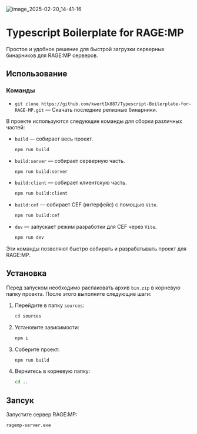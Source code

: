 ![image_2025-02-20_14-41-16](https://github.com/user-attachments/assets/3b7890f5-6700-4570-948b-c61d4b02468e)

# Typescript Boilerplate for RAGE:MP

Простое и удобное решение для быстрой загрузки серверных бинарников для RAGE:MP серверов.

## Использование

### Команды

- `git clone https://github.com/kwert1k887/Typescript-Boilerplate-for-RAGE-MP.git` — Скачать последние релизные бинарники.

В проекте используются следующие команды для сборки различных частей:

- `build` — собирает весь проект.
  ```bash
  npm run build
  ```

- `build:server` — собирает серверную часть.
  ```bash
  npm run build:server
  ```

- `build:client` — собирает клиентскую часть.
  ```bash
  npm run build:client
  ```

- `build:cef` — собирает CEF (интерфейс) с помощью `Vite`.
  ```bash
  npm run build:cef
  ```

- `dev` — запускает режим разработки для CEF через `Vite`.
  ```bash
  npm run dev
  ```

Эти команды позволяют быстро собирать и разрабатывать проект для RAGE:MP.

## Установка

Перед запуском необходимо распаковать архив `bin.zip` в корневую папку проекта. После этого выполните следующие шаги:

1. Перейдите в папку `sources`:

   ```bash
   cd sources
   ```

2. Установите зависимости:

   ```bash
   npm i
   ```

3. Соберите проект:

   ```bash
   npm run build
   ```

4. Вернитесь в корневую папку:

   ```bash
   cd ..
   ```
## Запсук

Запустите сервер RAGE:MP:

   ```bash
   ragemp-server.exe
   ```